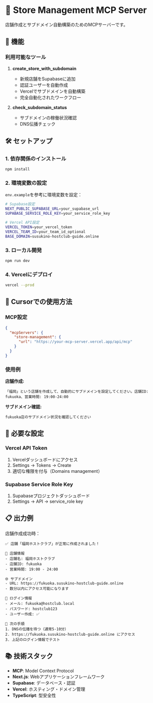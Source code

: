 # 🏪 Store Management MCP Server

店舗作成とサブドメイン自動構築のためのMCPサーバーです。

## 🚀 機能

### 利用可能なツール

1. **create_store_with_subdomain**
   - 新規店舗をSupabaseに追加
   - 認証ユーザーを自動作成
   - Vercelでサブドメインを自動構築
   - 完全自動化されたワークフロー

2. **check_subdomain_status**
   - サブドメインの稼働状況確認
   - DNS伝播チェック

## 🛠️ セットアップ

### 1. 依存関係のインストール

```bash
npm install
```

### 2. 環境変数の設定

`env.example`を参考に環境変数を設定：

```bash
# Supabase設定
NEXT_PUBLIC_SUPABASE_URL=your_supabase_url
SUPABASE_SERVICE_ROLE_KEY=your_service_role_key

# Vercel API設定
VERCEL_TOKEN=your_vercel_token
VERCEL_TEAM_ID=your_team_id_optional
BASE_DOMAIN=susukino-hostclub-guide.online
```

### 3. ローカル開発

```bash
npm run dev
```

### 4. Vercelにデプロイ

```bash
vercel --prod
```

## 📡 Cursorでの使用方法

### MCP設定

```json
{
  "mcpServers": {
    "store-management": {
      "url": "https://your-mcp-server.vercel.app/api/mcp"
    }
  }
}
```

### 使用例

**店舗作成:**
```
「福岡」という店舗を作成して、自動的にサブドメインを設定してください。店舗ID: fukuoka、営業時間: 19:00-24:00
```

**サブドメイン確認:**
```
fukuoka店のサブドメイン状況を確認してください
```

## 🔧 必要な設定

### Vercel API Token
1. Vercelダッシュボードにアクセス
2. Settings → Tokens → Create
3. 適切な権限を付与（Domains management）

### Supabase Service Role Key
1. Supabaseプロジェクトダッシュボード
2. Settings → API → service_role key

## 📋 出力例

店舗作成成功時：
```
✅ 店舗「福岡ホストクラブ」が正常に作成されました！

🏪 店舗情報
- 店舗名: 福岡ホストクラブ
- 店舗ID: fukuoka
- 営業時間: 19:00 - 24:00

🌐 サブドメイン
- URL: https://fukuoka.susukino-hostclub-guide.online
- 数分以内にアクセス可能になります

👤 ログイン情報
- メール: fukuoka@hostclub.local
- パスワード: hostclub123
- ユーザー作成: ✅

🎯 次の手順
1. DNSの伝播を待つ（通常5-10分）
2. https://fukuoka.susukino-hostclub-guide.online にアクセス
3. 上記のログイン情報でテスト
```

## 📚 技術スタック

- **MCP**: Model Context Protocol
- **Next.js**: Webアプリケーションフレームワーク
- **Supabase**: データベース・認証
- **Vercel**: ホスティング・ドメイン管理
- **TypeScript**: 型安全性 
